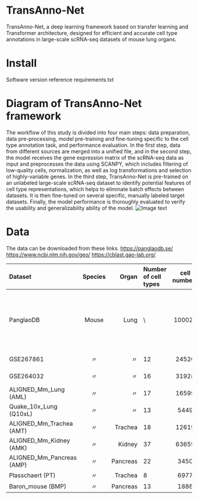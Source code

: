 # TransAnno-Net
TransAnno-Net, a deep learning framework based on transfer learning and Transformer architecture, designed for efficient and accurate cell type annotations in large-scale scRNA-seq datasets of mouse lung organs.
# Install
Software version reference requirements.txt
# Diagram of TransAnno-Net framework

The workflow of this study is divided into four main steps: data preparation, data pre-processing, model pre-training and fine-tuning specific to the cell type annotation task, and performance evaluation. In the first step, data from different sources are merged into a unified file, and in the second step, the model receives the gene expression matrix of the scRNA-seq data as input and preprocesses the data using SCANPY, which includes filtering of low-quality cells, normalization, as well as log transformations and selection of highly-variable genes. In the third step, TransAnno-Net is pre-trained on an unlabeled large-scale scRNA-seq dataset to identify potential features of cell type representations, which helps to eliminate batch effects between datasets. It is then fine-tuned on several specific, manually labeled target datasets. Finally, the model performance is thoroughly evaluated to verify the usability and generalizability ability of the model.
![Image text](https://github.com/qzhangit/TransAnno-Net/blob/main/Picture/framework.png)

# Data
The data can be downloaded from these links.
https://panglaodb.se/
https://www.ncbi.nlm.nih.gov/geo/
https://cblast.gao-lab.org/

| Dataset | Species | Organ |Number of cell types | cell numbers | Gene numbers |Protocols | Accession ID |
| :---- | :----: | ----: | :---- | :----: | ----: | :---- | :----: |
| PanglaoDB | Mouse | Lung | \ | 100024 | 45549 | microwell-seq, 10x chromium, Smart-seq2, drop-seq, SMART-seq2 | (https://panglaodb.se/) |
| GSE267861 | 〃 | 〃 | 12 | 24520 | 32285 | 10x chromium | GSE267861 |
| GSE264032 | 〃 | 〃 | 16 | 31928 | 32285 | 10x chromium | GSE264032 |
| ALIGNED_Mm_Lung (AML) | 〃 | 〃 | 17 | 16599 | 25174 | unknown | (https://cblast.gao-lab.org/) |
| Quake_10x_Lung (Q10xL) | 〃 | 〃 | 13 | 5449 | 23341 | 10x chromium | 〃 |
| ALIGNED_Mm_Trachea (AMT) | 〃 | Trachea | 18 | 12619 | 33948 | unknown |〃 |
| ALIGNED_Mm_Kidney (AMK) | 〃 | Kidney | 37 | 63659 | 35210 | unknown | 〃 |
| ALIGNED_Mm_Pancreas (AMP) | 〃 | Pancreas | 22 | 3450 | 25410 | unknown | 〃 |
| Plasschaert (PT) | 〃 | Trachea | 8 | 6977 | 28205 | inDrop | 〃 |
| Baron_mouse (BMP) | 〃 | Pancreas | 13 | 1886 | 14877 | inDrop | 〃 |

